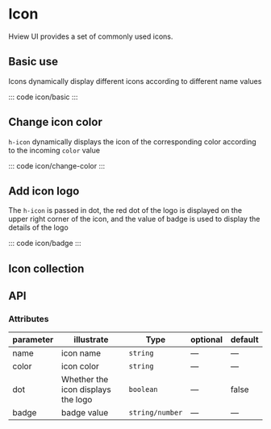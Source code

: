 <script setup>
import basic from 'exam/icon/basic.vue'
import changeColor from 'exam/icon/change-color.vue'
import badge from 'exam/icon/badge.vue'
import iconList from 'exam/icon/icon-list.vue'
</script>

<style scoped>
.icon-example {
  display: flex;
  justify-content: space-between;
  flex-wrap: wrap;
  font-size: 30px;
}
</style>

# Icon

Hview UI provides a set of commonly used icons.

## Basic use

Icons dynamically display different icons according to different name values

::: code icon/basic
<basic></basic>
:::

## Change icon color

`h-icon` dynamically displays the icon of the corresponding color according to the incoming `color` value

::: code icon/change-color
<changeColor></changeColor>
:::

## Add icon logo

The `h-icon` is passed in dot, the red dot of the logo is displayed on the upper right corner of the icon, and the value of badge is used to display the details of the logo

::: code icon/badge
<badge></badge>
:::

## Icon collection

<iconList></iconList>

## API

### Attributes

| parameter | illustrate                         | Type            | optional | default |
| --------- | ---------------------------------- | --------------- | -------- | ------- |
| name      | icon name                          | `string`        | —        | —       |
| color     | icon color                         | `string`        | —        | —       |
| dot       | Whether the icon displays the logo | `boolean`       | —        | false   |
| badge     | badge value                        | `string/number` | —        | —       |
